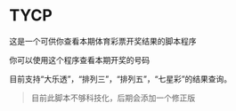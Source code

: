 # TYCP
这是一个可供你查看本期体育彩票开奖结果的脚本程序

你可以使用这个程序查看本期开奖的号码

目前支持“大乐透”，“排列三”，“排列五”，“七星彩”的结果查询。

> 目前此脚本不够科技化，后期会添加一个修正版
